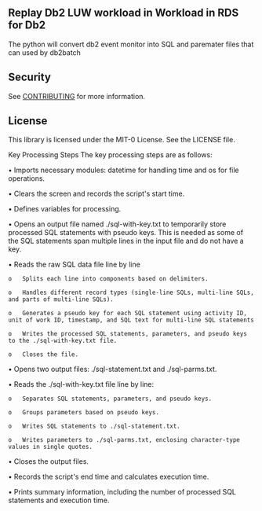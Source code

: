 ## Replay Db2 LUW workload in Workload in RDS for Db2

The python will convert db2 event monitor into SQL and paremater files that can used by db2batch

## Security

See [CONTRIBUTING](CONTRIBUTING.md#security-issue-notifications) for more information.

## License

This library is licensed under the MIT-0 License. See the LICENSE file.

Key Processing Steps
The key processing steps are as follows:

•	Imports necessary modules: datetime for handling time and os for file operations.

•	Clears the screen and records the script's start time.

•	Defines variables for processing.

•	Opens an output file named ./sql-with-key.txt to temporarily store processed SQL statements with pseudo keys. This is needed as some of the SQL statements span multiple lines in the input file and do not have a key.

•	Reads the raw SQL data file line by line

   	o	Splits each line into components based on delimiters.
 
   	o	Handles different record types (single-line SQLs, multi-line SQLs, and parts of multi-line SQLs).
 
   	o	Generates a pseudo key for each SQL statement using activity ID, unit of work ID, timestamp, and SQL text for multi-line SQL statements
 
   	o	Writes the processed SQL statements, parameters, and pseudo keys to the ./sql-with-key.txt file.
 
   	o	Closes the file.
 
•	Opens two output files: ./sql-statement.txt and ./sql-parms.txt.

•	Reads the ./sql-with-key.txt file line by line:

   	o	Separates SQL statements, parameters, and pseudo keys.
 
   	o	Groups parameters based on pseudo keys.
 
   	o	Writes SQL statements to ./sql-statement.txt.
 
   	o	Writes parameters to ./sql-parms.txt, enclosing character-type values in single quotes.
   
•	Closes the output files.

•	Records the script's end time and calculates execution time.

•	Prints summary information, including the number of processed SQL statements and execution time.

